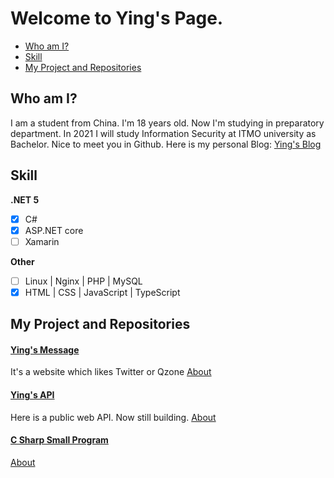 # Welcome to Ying's Page.
- [Who am I?](#who-am-i)  
- [Skill](#skill)   
- [My Project and Repositories](#my-project-and-repositories)  

## Who am I?
I am a student from China. I'm 18 years old. Now I'm studying in preparatory department. In 2021 I will study Information Security at ITMO university as Bachelor. Nice to meet you in Github. Here is my personal Blog: [Ying's Blog](https://blog.ranying.xyz)  

## Skill  

**.NET 5**  
- [x] C#    
- [x] ASP.NET core  
- [ ] Xamarin  

**Other**  
- [ ] Linux | Nginx | PHP | MySQL  
- [x] HTML | CSS | JavaScript | TypeScript  

## My Project and Repositories

#### [Ying's Message](https://www.ranying.xyz)  
It's a website which likes Twitter or Qzone  [About](https://github.com/Ran-ying/Ying-Message)  

#### [Ying's API](https://apis.ranying.xyz)  
Here is a public web API. Now still building.  [About]()  

#### [C Sharp Small Program](https://github.com/Ran-ying/Csharp-SmallProgram)
  
[About](https://github.com/Ran-ying/Csharp-SmallProgram)  
